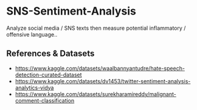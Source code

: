 # SNS-Sentiment-Analysis

Analyze social media / SNS texts then measure potential inflammatory / offensive language..

## References & Datasets

- https://www.kaggle.com/datasets/waalbannyantudre/hate-speech-detection-curated-dataset
- https://www.kaggle.com/datasets/dv1453/twitter-sentiment-analysis-analytics-vidya
- https://www.kaggle.com/datasets/surekharamireddy/malignant-comment-classification